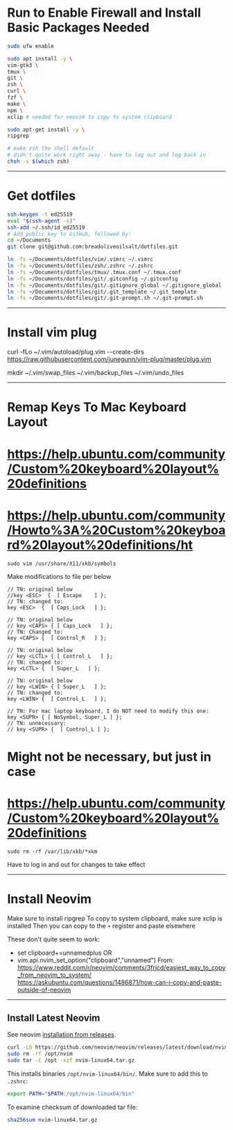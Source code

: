 

# Run to Enable Firewall and Install Basic Packages Needed

```sh
sudo ufw enable

sudo apt install -y \
vim-gtk3 \
tmux \
git \
zsh \
curl \
fzf \
make \
npm \
xclip # needed for neovim to copy to system clipboard

sudo apt-get install -y \
ripgrep

# make zsh the shell default
# didn't quite work right away - have to log out and log back in
chsh -s $(which zsh)
```

-----

# Get dotfiles

```sh
ssh-keygen -t ed25519
eval "$(ssh-agent -s)"
ssh-add ~/.ssh/id_ed25519
# Add public key to GitHub, followed by:
cd ~/Documents
git clone git@github.com:breadoliveoilsalt/dotfiles.git

ln -fs ~/Documents/dotfiles/vim/.vimrc ~/.vimrc
ln -fs ~/Documents/dotfiles/zsh/.zshrc ~/.zshrc
ln -fs ~/Documents/dotfiles/tmux/.tmux.conf ~/.tmux.conf
ln -fs ~/Documents/dotfiles/git/.gitconfig ~/.gitconfig
ln -fs ~/Documents/dotfiles/git/.gitignore_global ~/.gitignore_global
ln -fs ~/Documents/dotfiles/git/.git_template ~/.git_template
ln -fs ~/Documents/dotfiles/git/.git-prompt.sh ~/.git-prompt.sh
```

-----

# Install vim plug

curl -fLo ~/.vim/autoload/plug.vim --create-dirs \
    https://raw.githubusercontent.com/junegunn/vim-plug/master/plug.vim

mkdir ~/.vim/swap_files ~/.vim/backup_files ~/.vim/undo_files

-----

# Remap Keys To Mac Keyboard Layout

# https://help.ubuntu.com/community/Custom%20keyboard%20layout%20definitions
# https://help.ubuntu.com/community/Howto%3A%20Custom%20keyboard%20layout%20definitions/ht
```
sudo vim /usr/share/X11/xkb/symbols
```

Make modifications to file per below

```
// TN: original below
//key <ESC>  {  [ Escape    ] };
// TN: changed to:
key <ESC>  {  [ Caps_Lock   ] };

// TN: original below
// key <CAPS> { [ Caps_Lock   ] };
// TN: Changed to:
key <CAPS> {  [ Control_R   ] };

// TN: original below
// key <LCTL> { [ Control_L   ] };
// TN: changed to:
key <LCTL> {  [ Super_L   ] };

// TN: original below
// key <LWIN> { [ Super_L   ] };
// TN: changed to:
key <LWIN> {  [ Control_L   ] };

// TN: For mac laptop keyboard, I do NOT need to modify this one:
key <SUPR> { [ NoSymbol, Super_L ] };
// TN: unnecessary:
// key <SUPR> {  [ Control_L ] };
```

# Might not be necessary, but just in case
# https://help.ubuntu.com/community/Custom%20keyboard%20layout%20definitions
```
sudo rm -rf /var/lib/xkb/*xkm
```

Have to log in and out for changes to take effect

-----

# Install Neovim

Make sure to install ripgrep
To copy to system clipboard, make sure xclip is installed
Then you can copy to the `+` register and paste elsewhere

These don't quite seem to work:
- set clipboard+=unnamedplus
OR
- vim.api.nvim_set_option("clipboard","unnamed")
From:
https://www.reddit.com/r/neovim/comments/3fricd/easiest_way_to_copy_from_neovim_to_system/
https://askubuntu.com/questions/1486871/how-can-i-copy-and-paste-outside-of-neovim


------

## Install Latest Neovim

See neovim [installation from releases](https://github.com/neovim/neovim/blob/master/INSTALL.md#pre-built-archives-://github.com/neovim/neovim/blob/master/INSTALL.md#pre-built-archives-2).

```sh
curl -LO https://github.com/neovim/neovim/releases/latest/download/nvim-linux64.tar.gz
sudo rm -rf /opt/nvim
sudo tar -C /opt -xzf nvim-linux64.tar.gz
```

This installs binaries `/opt/nvim-linux64/bin/`. Make sure to add this to `.zshrc`:

```sh
export PATH="$PATH:/opt/nvim-linux64/bin"
```

To examine checksum of downloaded tar file:

```sh
sha256sum nvim-linux64.tar.gz
```
